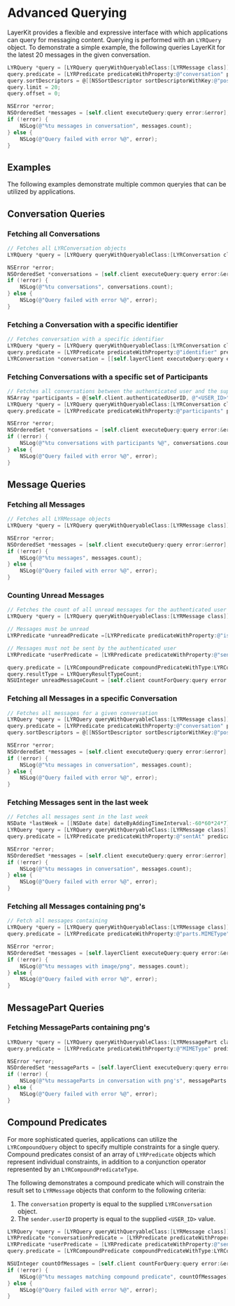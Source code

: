 # Advanced Querying
LayerKit provides a flexible and expressive interface with which applications can query for messaging content. Querying is performed with an `LYRQuery` object. To demonstrate a simple example, the following queries LayerKit for the latest 20 messages in the given conversation.

```objectivec
LYRQuery *query = [LYRQuery queryWithQueryableClass:[LYRMessage class]];
query.predicate = [LYRPredicate predicateWithProperty:@"conversation" predicateOperator:LYRPredicateOperatorIsEqualTo value:self.conversation];
query.sortDescriptors = @[[NSSortDescriptor sortDescriptorWithKey:@"position" ascending:YES]];
query.limit = 20;
query.offset = 0;

NSError *error;
NSOrderedSet *messages = [self.client executeQuery:query error:&error];
if (!error) {
    NSLog(@"%tu messages in conversation", messages.count);
} else {
    NSLog(@"Query failed with error %@", error);
}
```

## Examples

The following examples demonstrate multiple common queryies that can be utilized by applications.

## Conversation Queries

### Fetching all Conversations

```objectivec
// Fetches all LYRConversation objects
LYRQuery *query = [LYRQuery queryWithQueryableClass:[LYRConversation class]];

NSError *error;
NSOrderedSet *conversations = [self.client executeQuery:query error:&error];
if (!error) {
    NSLog(@"%tu conversations", conversations.count);
} else {
    NSLog(@"Query failed with error %@", error);
}
```

### Fetching a Conversation with a specific identifier

```objectivec
// Fetches conversation with a specific identifier
LYRQuery *query = [LYRQuery queryWithQueryableClass:[LYRConversation class]];
query.predicate = [LYRPredicate predicateWithProperty:@"identifier" predicateOperator:LYRPredicateOperatorIsEqualTo value:identifier];
LYRConversation *conversation = [[self.layerClient executeQuery:query error:nil] firstObject];
```

### Fetching Conversations with a specific set of Participants

```objectivec
// Fetches all conversations between the authenticated user and the supplied user
NSArray *participants = @[self.client.authenticatedUserID, @"<USER_ID>"];
LYRQuery *query = [LYRQuery queryWithQueryableClass:[LYRConversation class]];
query.predicate = [LYRPredicate predicateWithProperty:@"participants" predicateOperator:LYRPredicateOperatorIsEqualTo value:participants];

NSError *error;
NSOrderedSet *conversations = [self.client executeQuery:query error:&error];
if (!error) {
    NSLog(@"%tu conversations with participants %@", conversations.count, participants);
} else {
    NSLog(@"Query failed with error %@", error);
}
```

## Message Queries

### Fetching all Messages

```objectivec
// Fetches all LYRMessage objects
LYRQuery *query = [LYRQuery queryWithQueryableClass:[LYRMessage class]];

NSError *error;
NSOrderedSet *messages = [self.client executeQuery:query error:&error];
if (!error) {
    NSLog(@"%tu messages", messages.count);
} else {
    NSLog(@"Query failed with error %@", error);
}
```

### Counting Unread Messages

```objectivec
// Fetches the count of all unread messages for the authenticated user
LYRQuery *query = [LYRQuery queryWithQueryableClass:[LYRMessage class]];

// Messages must be unread
LYRPredicate *unreadPredicate =[LYRPredicate predicateWithProperty:@"isUnread" predicateOperator:LYRPredicateOperatorIsEqualTo value:@(YES)];

// Messages must not be sent by the authenticated user
LYRPredicate *userPredicate = [LYRPredicate predicateWithProperty:@"sender.userID" predicateOperator:LYRPredicateOperatorIsNotEqualTo value:self.client.authenticatedUserID];

query.predicate = [LYRCompoundPredicate compoundPredicateWithType:LYRCompoundPredicateTypeAnd subpredicates:@[unreadPredicate, userPredicate]];
query.resultType = LYRQueryResultTypeCount;
NSUInteger unreadMessageCount = [self.client countForQuery:query error:nil];
```

### Fetching all Messages in a specific Conversation

```objectivec
// Fetches all messages for a given conversation
LYRQuery *query = [LYRQuery queryWithQueryableClass:[LYRMessage class]];
query.predicate = [LYRPredicate predicateWithProperty:@"conversation" predicateOperator:LYRPredicateOperatorIsEqualTo value:self.conversation];
query.sortDescriptors = @[[NSSortDescriptor sortDescriptorWithKey:@"position" ascending:YES]];

NSError *error;
NSOrderedSet *messages = [self.client executeQuery:query error:&error];
if (!error) {
    NSLog(@"%tu messages in conversation", messages.count);
} else {
    NSLog(@"Query failed with error %@", error);
}
```

### Fetching Messages sent in the last week

```objectivec
// Fetches all messages sent in the last week
NSDate *lastWeek = [[NSDate date] dateByAddingTimeInterval:-60*60*24*7]; // One Week Ago
LYRQuery *query = [LYRQuery queryWithQueryableClass:[LYRMessage class]];
query.predicate = [LYRPredicate predicateWithProperty:@"sentAt" predicateOperator:LYRPredicateOperatorIsGreaterThan value:lastWeek];

NSError *error;
NSOrderedSet *messages = [self.client executeQuery:query error:&error];
if (!error) {
    NSLog(@"%tu messages in conversation", messages.count);
} else {
    NSLog(@"Query failed with error %@", error);
}
```

### Fetching all Messages containing png's
```objectivec
// Fetch all messages containing 
LYRQuery *query = [LYRQuery queryWithQueryableClass:[LYRMessage class]];
query.predicate = [LYRPredicate predicateWithProperty:@"parts.MIMEType" predicateOperator:LYRPredicateOperatorIsEqualTo value:@"image/png"];

NSError *error;
NSOrderedSet *messages = [self.layerClient executeQuery:query error:&error];
if (!error) {
    NSLog(@"%tu messages with image/png", messages.count);
} else {
    NSLog(@"Query failed with error %@", error);
}
```

## MessagePart Queries

### Fetching MessageParts containing png's

```objectivec
LYRQuery *query = [LYRQuery queryWithQueryableClass:[LYRMessagePart class]];
query.predicate = [LYRPredicate predicateWithProperty:@"MIMEType" predicateOperator:LYRPredicateOperatorIsEqualTo value:@"image/png"];

NSError *error;
NSOrderedSet *messageParts = [self.layerClient executeQuery:query error:&error];
if (!error) {
    NSLog(@"%tu messageParts in conversation with png's", messageParts.count);
} else {
    NSLog(@"Query failed with error %@", error);
}
```

## Compound Predicates

For more sophisticated queries, applications can utilize the `LYRCompoundQuery` object to specify multiple constraints for a single query. Compound predicates consist of an array of `LYRPredicate` objects which represent individual constraints, in addition to a conjunction operator represented by an `LYRCompoundPredicateType`.

The following demonstrates a compound predicate which will constrain the result set to `LYRMessage` objects that conform to the following criteria:

1. The `conversation` property is equal to the supplied `LYRConversation` object.
2. The `sender.userID` property is equal to the supplied `<USER_ID>` value.

```objectivec
LYRQuery *query = [LYRQuery queryWithQueryableClass:[LYRMessage class]];
LYRPredicate *conversationPredicate = [LYRPredicate predicateWithProperty:@"conversation" predicateOperator:LYRPredicateOperatorIsEqualTo value:self.conversation];
LYRPredicate *userPredicate = [LYRPredicate predicateWithProperty:@"sender.userID" predicateOperator:LYRPredicateOperatorIsEqualTo value:@"<USER_ID>"];
query.predicate = [LYRCompoundPredicate compoundPredicateWithType:LYRCompoundPredicateTypeAnd subpredicates:@[userPredicate, conversationPredicate]];

NSUInteger countOfMessages = [self.client countForQuery:query error:&error];
if (!error) {
    NSLog(@"%tu messages matching compound predicate", countOfMessages);
} else {
    NSLog(@"Query failed with error %@", error);
}
```
